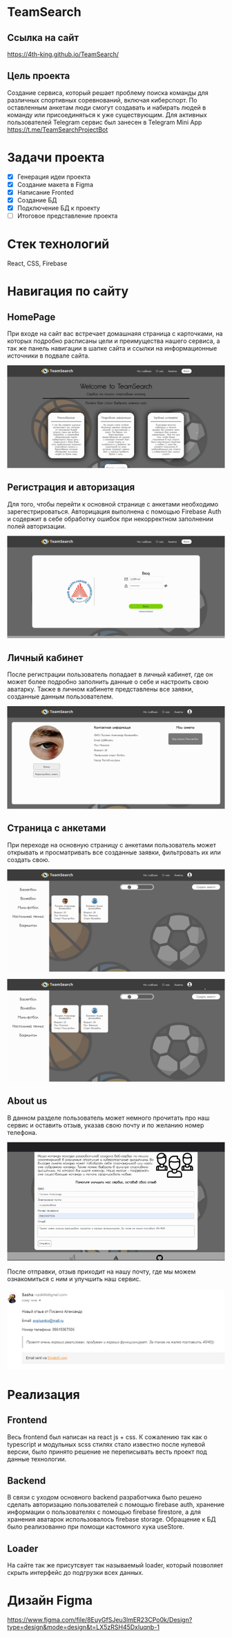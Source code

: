 # TeamSearch
## Ссылка на сайт
https://4th-king.github.io/TeamSearch/
## Цель проекта
Создание сервиса, который решает проблему поиска команды для различных спортивных соревнований, включая киберспорт. По оставленным анкетам люди смогут создавать и набирать людей в команду или присоединяться к уже существующим. Для активных пользователей Telegram сервис был занесен в Telegram Mini App https://t.me/TeamSearchProjectBot
# Задачи проекта
- [x] Генерация идеи проекта
- [x] Создание макета в Figma
- [x] Написание Fronted
- [x] Создание БД
- [x] Подключение БД к проекту 
- [ ] Итоговое представление проекта
# Стек технологий
React, CSS, Firebase

# Навигация по сайту
## HomePage
При входе на сайт вас встречает домашнаяя страница с карточками, на которых подробно расписаны цели и преимущества нашего сервиса, а так же панель навигации в шапке сайта и ссылки на информационные источники в подвале сайта.

![](https://github.com/4th-KiNG/TeamSearch/blob/master/src/assets/readme/Home.gif)

## Регистрация и авторизация
Для того, чтобы перейти к основной странице с анкетами необходимо зарегестрироваться. Авторицация выполнена с помощью Firebase Auth и содержит в себе обработку ошибок при некорректном заполнении полей авторизации.

![](https://github.com/4th-KiNG/TeamSearch/blob/master/src/assets/readme/Login.gif)

## Личный кабинет
После регистрации пользователь попадает в личный кабинет, где он может более подробно заполнить данные о себе и настроить свою аватарку. Также в личном кабинете представлены все заявки, созданные данным пользователем.

![](https://github.com/4th-KiNG/TeamSearch/blob/master/src/assets/readme/LK.gif)

## Страница с анкетами
При переходе на основную страницу с анкетами пользователь может открывать и просматривать все созданные заявки, фильтровать их или создать свою.

![](https://github.com/4th-KiNG/TeamSearch/blob/master/src/assets/readme/Filters.gif)

![](https://github.com/4th-KiNG/TeamSearch/blob/master/src/assets/readme/Create.gif)

## About us
В данном разделе пользователь может немного прочитать про наш сервис и оставить отзыв, указав свою почту и по желанию номер телефона.

![](https://github.com/4th-KiNG/TeamSearch/blob/master/src/assets/readme/About.gif)

После отправки, отзыв приходит на нашу почту, где мы можем ознакомиться с ним и улучшить наш сервис.

![](https://github.com/4th-KiNG/TeamSearch/blob/master/src/assets/readme/Callback.jpg)

# Реализация
## Frontend
Весь frontend был написан на react js + css. К сожалению так как о typescript и модульных scss стилях стало известно после нулевой версии, было принято решение не переписывать весть проект под данные технологии. 
## Backend
В связи с уходом основного backend разработчика было решено сделать авторизацию пользователей с помощью firebase auth, хранение информации о пользователях с помощью firebase firestore, а для хранения аватарок использовалось firebase storage. Обращение к БД было реализованно при помощи кастомного хука useStore. 
## Loader
На сайте так же присутсвует так называемый loader, который позволяет скрыть интерфейс до подгрузки всех данных.

# Дизайн Figma
https://www.figma.com/file/8EuyGfSJeu3lmER23CPo0k/Design?type=design&mode=design&t=LX5zRSH45DxIuqnb-1
